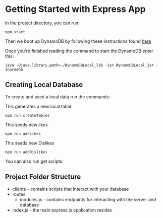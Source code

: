 # Getting Started with Express App

In the project directory, you can run:

    npm start

Then we boot up DynamoDB by following these instructions found [here](https://docs.aws.amazon.com/amazondynamodb/latest/developerguide/DynamoDBLocal.DownloadingAndRunning.html)

Once you're finished reading the command to start the DynamoDB enter this: 
    
    java -Djava.library.path=./DynamoDBLocal_lib -jar DynamoDBLocal.jar -sharedDb

## Creating Local Database
To create and seed a local data run the commands: 

This generates a new local table

    npm run createTables

This seeds new likes 

    npm run addLikes

This seeds new Dislikes

    npm run addDislikes

You can also run get scripts 


## Project Folder Structure
- clients - contains scripts that interact with your database  
- routes 
    - modules.js - contains endpoints for interacting with the server and database
- index.js - the main express js application resides 





